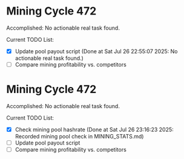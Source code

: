 # Mining Cycle 472

Accomplished: No actionable real task found.

Current TODO List:

- [x] Update pool payout script  (Done at Sat Jul 26 22:55:07 2025: No actionable real task found.)
- [ ] Compare mining profitability vs. competitors

# Mining Cycle 472

Accomplished: No actionable real task found.

Current TODO List:

- [x] Check mining pool hashrate  (Done at Sat Jul 26 23:16:23 2025: Recorded mining pool check in MINING_STATS.md)
- [ ] Update pool payout script
- [ ] Compare mining profitability vs. competitors